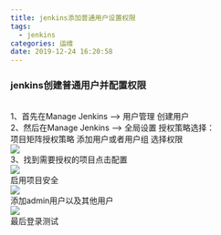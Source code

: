 ```yaml
---
title: jenkins添加普通用户设置权限
tags:
  - jenkins
categories: 运维
date: 2019-12-24 16:20:58
---
```

### jenkins创建普通用户并配置权限
<br/>1、首先在Manage Jenkins --> 用户管理  创建用户<br/>
2、然后在Manage Jenkins --> 全局设置 授权策略选择： 
<br/>项目矩阵授权策略  添加用户或者用户组 选择权限<br/>
![](../1.png)
<br/>3、找到需要授权的项目点击配置<br/>
![](../2.png)
<br/>启用项目安全<br/>
![](../3.png)
<br/>添加admin用户以及其他用户<br/>
![](../4.png)
<br/>最后登录测试<br/>
<br/><br/>
